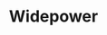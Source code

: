 ---
layout: post
type: post
title: Widepower
description: ""
excerpt: "Desenvolvimento do site do Widepower utilizando WordPress."
categories: ['portfolio']
tags: ['Front-end']
type: single
live: "http://widepower.com.br/"
permalink: /portfolio/:title/
---